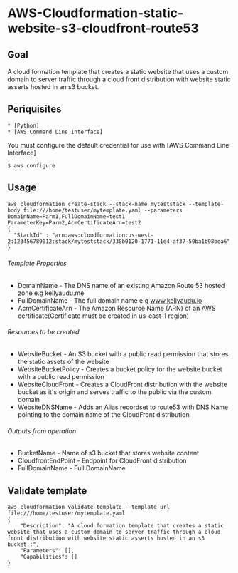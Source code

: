 # AWS-Cloudformation-static-website-s3-cloudfront-route53
## Goal
A cloud formation template that creates a static website that uses a custom domain to server traffic through a cloud front distribution with website static asserts hosted in an s3 bucket.
## Periquisites 
    * [Python]
    * [AWS Command Line Interface]
You must configure the default credential for use with [AWS Command Line Interface] 
```shell script
$ aws configure
```
## Usage 
```shell script
aws cloudformation create-stack --stack-name myteststack --template-body file:///home/testuser/mytemplate.yaml --parameters DomainName=Parm1,FullDomainName=test1 ParameterKey=Parm2,AcmCertificateArn=test2
{
  "StackId" : "arn:aws:cloudformation:us-west-2:123456789012:stack/myteststack/330b0120-1771-11e4-af37-50ba1b98bea6"
}
```
###### Template Properties
* DomainName - The DNS name of an existing Amazon Route 53 hosted zone e.g kellyaudu.me
* FullDomainName - The full domain name e.g www.kellyaudu.io
* AcmCertificateArn - The Amazon Resource Name (ARN) of an AWS certificate(Certificate must be created in us-east-1 region)
###### Resources to be created
* WebsiteBucket - An S3 bucket with a public read permission that stores the static assets of the website
* WebsiteBucketPolicy - Creates a bucket policy for the website bucket with a  public read permission 
* WebsiteCloudFront - Creates a CloudFront distribution with the website bucket as it's origin and serves traffic to the public via the custom domain 
* WebsiteDNSName - Adds an Alias recordset to route53 with DNS Name pointing to the domain name of the CloudFront distribution
###### Outputs from operation
* BucketName - Name of s3 bucket that stores website content
* CloudfrontEndPoint - Endpoint for CloudFront distribution
* FullDomainName - Full DomainName
## Validate template
```shell script
aws cloudformation validate-template --template-url file:///home/testuser/mytemplate.yaml 
{
    "Description": "A cloud formation template that creates a static website that uses a custom domain to server traffic through a cloud front distribution with website static asserts hosted in an s3 bucket.:",
    "Parameters": [],
    "Capabilities": []
}
```
